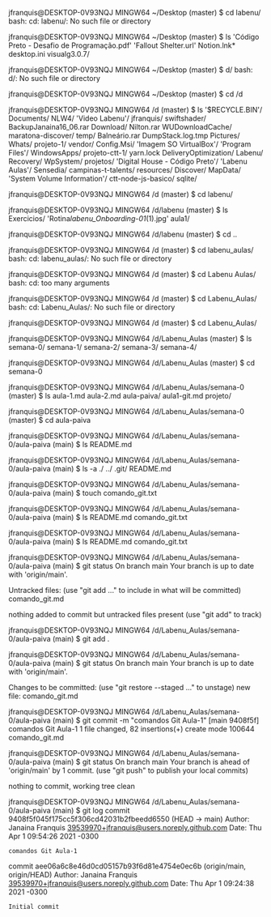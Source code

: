 jfranquis@DESKTOP-0V93NQJ MINGW64 ~/Desktop (master)
$ cd labenu/
bash: cd: labenu/: No such file or directory

jfranquis@DESKTOP-0V93NQJ MINGW64 ~/Desktop (master)
$ ls
'Código Preto - Desafio de Programação.pdf' 'Fallout Shelter.url' Notion.lnk\* desktop.ini visualg3.0.7/

jfranquis@DESKTOP-0V93NQJ MINGW64 ~/Desktop (master)
$ d/
bash: d/: No such file or directory

jfranquis@DESKTOP-0V93NQJ MINGW64 ~/Desktop (master)
$ cd /d

jfranquis@DESKTOP-0V93NQJ MINGW64 /d (master)
$ ls
'$RECYCLE.BIN'/ Documents/ NLW4/ 'Video Labenu'/ jfranquis/ swiftshader/
BackupJanaina16_06.rar Download/ Nilton.rar WUDownloadCache/ maratona-discover/ temp/
Balneário.rar DumpStack.log.tmp Pictures/ Whats/ projeto-1/ vendor/
Config.Msi/ 'Imagem SO VirtualBox'/ 'Program Files'/ WindowsApps/ projeto-ctt-1/ yarn.lock
DeliveryOptimization/ Labenu/ Recovery/ WpSystem/ projetos/
'Digital House - Código Preto'/ 'Labenu Aulas'/ Sensedia/ campinas-t-talents/ resources/
Discover/ MapData/ 'System Volume Information'/ ctt-node-js-basico/ sqlite/

jfranquis@DESKTOP-0V93NQJ MINGW64 /d (master)
$ cd labenu/

jfranquis@DESKTOP-0V93NQJ MINGW64 /d/labenu (master)
$ ls
Exercicios/ 'Rotina*labenu_Onboarding-01*(1).jpg' aula1/

jfranquis@DESKTOP-0V93NQJ MINGW64 /d/labenu (master)
$ cd ..

jfranquis@DESKTOP-0V93NQJ MINGW64 /d (master)
$ cd labenu_aulas/
bash: cd: labenu_aulas/: No such file or directory

jfranquis@DESKTOP-0V93NQJ MINGW64 /d (master)
$ cd Labenu Aulas/
bash: cd: too many arguments

jfranquis@DESKTOP-0V93NQJ MINGW64 /d (master)
$ cd Labenu_Aulas/
bash: cd: Labenu_Aulas/: No such file or directory

jfranquis@DESKTOP-0V93NQJ MINGW64 /d (master)
$ cd Labenu_Aulas/

jfranquis@DESKTOP-0V93NQJ MINGW64 /d/Labenu_Aulas (master)
$ ls
semana-0/ semana-1/ semana-2/ semana-3/ semana-4/

jfranquis@DESKTOP-0V93NQJ MINGW64 /d/Labenu_Aulas (master)
$ cd semana-0

jfranquis@DESKTOP-0V93NQJ MINGW64 /d/Labenu_Aulas/semana-0 (master)
$ ls
aula-1.md aula-2.md aula-paiva/ aula1-git.md projeto/

jfranquis@DESKTOP-0V93NQJ MINGW64 /d/Labenu_Aulas/semana-0 (master)
$ cd aula-paiva

jfranquis@DESKTOP-0V93NQJ MINGW64 /d/Labenu_Aulas/semana-0/aula-paiva (main)
$ ls
README.md

jfranquis@DESKTOP-0V93NQJ MINGW64 /d/Labenu_Aulas/semana-0/aula-paiva (main)
$ ls -a
./ ../ .git/ README.md

jfranquis@DESKTOP-0V93NQJ MINGW64 /d/Labenu_Aulas/semana-0/aula-paiva (main)
$ touch comando_git.txt

jfranquis@DESKTOP-0V93NQJ MINGW64 /d/Labenu_Aulas/semana-0/aula-paiva (main)
$ ls
README.md comando_git.txt

jfranquis@DESKTOP-0V93NQJ MINGW64 /d/Labenu_Aulas/semana-0/aula-paiva (main)
$ ls
README.md comando_git.txt

jfranquis@DESKTOP-0V93NQJ MINGW64 /d/Labenu_Aulas/semana-0/aula-paiva (main)
$ git status
On branch main
Your branch is up to date with 'origin/main'.

Untracked files:
(use "git add <file>..." to include in what will be committed)
comando_git.md

nothing added to commit but untracked files present (use "git add" to track)

jfranquis@DESKTOP-0V93NQJ MINGW64 /d/Labenu_Aulas/semana-0/aula-paiva (main)
$ git add .

jfranquis@DESKTOP-0V93NQJ MINGW64 /d/Labenu_Aulas/semana-0/aula-paiva (main)
$ git status
On branch main
Your branch is up to date with 'origin/main'.

Changes to be committed:
(use "git restore --staged <file>..." to unstage)
new file: comando_git.md

jfranquis@DESKTOP-0V93NQJ MINGW64 /d/Labenu_Aulas/semana-0/aula-paiva (main)
$ git commit -m "comandos Git Aula-1"
[main 9408f5f] comandos Git Aula-1
1 file changed, 82 insertions(+)
create mode 100644 comando_git.md

jfranquis@DESKTOP-0V93NQJ MINGW64 /d/Labenu_Aulas/semana-0/aula-paiva (main)
$ git status
On branch main
Your branch is ahead of 'origin/main' by 1 commit.
(use "git push" to publish your local commits)

nothing to commit, working tree clean

jfranquis@DESKTOP-0V93NQJ MINGW64 /d/Labenu_Aulas/semana-0/aula-paiva (main)
$ git log
commit 9408f5f045f175cc5f306cd42031b2fbeedd6550 (HEAD -> main)
Author: Janaina Franquis <39539970+jfranquis@users.noreply.github.com>
Date: Thu Apr 1 09:54:26 2021 -0300

    comandos Git Aula-1

commit aee06a6c8e46d0cd05157b93f6d81e4754e0ec6b (origin/main, origin/HEAD)
Author: Janaina Franquis <39539970+jfranquis@users.noreply.github.com>
Date: Thu Apr 1 09:24:38 2021 -0300

    Initial commit

